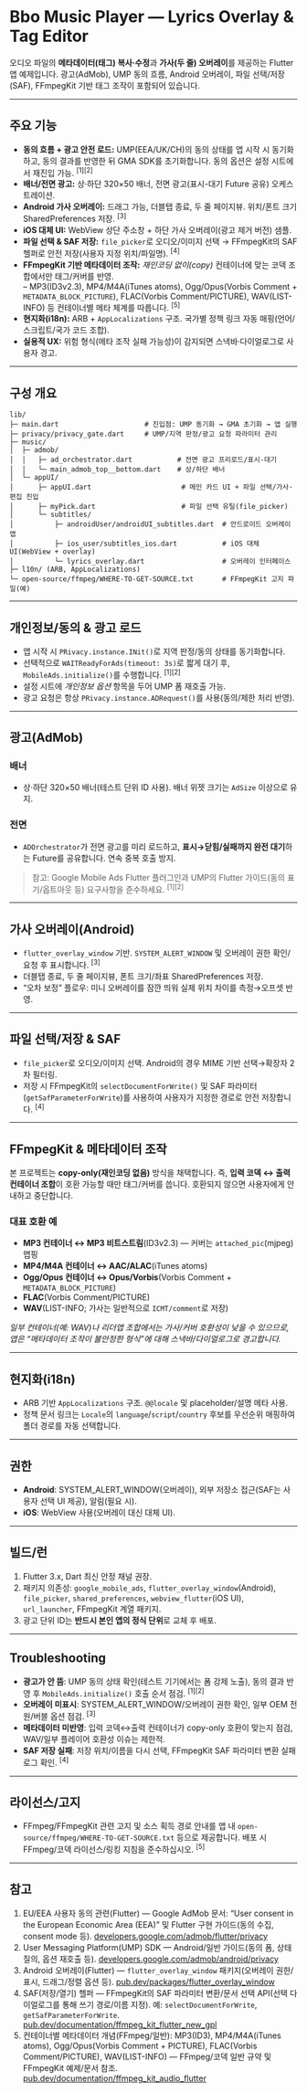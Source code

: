 ﻿<h1>Bbo Music Player — Lyrics Overlay & Tag Editor</h1>

<p>
오디오 파일의 <b>메타데이터(태그) 복사·수정</b>과 <b>가사(두 줄) 오버레이</b>를 제공하는 Flutter 앱 예제입니다.
광고(AdMob), UMP 동의 흐름, Android 오버레이, 파일 선택/저장(SAF), FFmpegKit 기반 태그 조작이 포함되어 있습니다.
</p>

<hr/>

<h2 id="features">주요 기능</h2>
<ul>
  <li><b>동의 흐름 + 광고 안전 로드:</b> UMP(EEA/UK/CH)의 동의 상태를 앱 시작 시 동기화하고, 동의 결과를 반영한 뒤 GMA SDK를 초기화합니다. 동의 옵션은 설정 시트에서 재진입 가능. <sup>[1][2]</sup></li>
  <li><b>배너/전면 광고:</b> 상·하단 320×50 배너, 전면 광고(표시-대기 Future 공유) 오케스트레이션.</li>
  <li><b>Android 가사 오버레이:</b> 드래그 가능, 더블탭 종료, 두 줄 페이지뷰. 위치/폰트 크기 SharedPreferences 저장. <sup>[3]</sup></li>
  <li><b>iOS 대체 UI:</b> WebView 상단 주소창 + 하단 가사 오버레이(광고 제거 버전) 샘플.</li>
  <li><b>파일 선택 & SAF 저장:</b> <code>file_picker</code>로 오디오/이미지 선택 → FFmpegKit의 SAF 헬퍼로 안전 저장(사용자 지정 위치/파일명). <sup>[4]</sup></li>
  <li><b>FFmpegKit 기반 메타데이터 조작:</b> <i>재인코딩 없이(copy)</i> 컨테이너에 맞는 코덱 조합에서만 태그/커버를 반영.<br/>
      – MP3(ID3v2.3), MP4/M4A(iTunes atoms), Ogg/Opus(Vorbis Comment + <code>METADATA_BLOCK_PICTURE</code>), FLAC(Vorbis Comment/PICTURE), WAV(LIST-INFO) 등 컨테이너별 메타 체계를 따릅니다. <sup>[5]</sup></li>
  <li><b>현지화(i18n):</b> ARB + <code>AppLocalizations</code> 구조. 국가별 정책 링크 자동 매핑(언어/스크립트/국가 코드 조합).</li>
  <li><b>실용적 UX:</b> 위험 형식(메타 조작 실패 가능성)이 감지되면 스낵바·다이얼로그로 사용자 경고.</li>
</ul>

<hr/>

<h2 id="arch">구성 개요</h2>

<pre><code>lib/
├─ main.dart                     # 진입점: UMP 동기화 → GMA 초기화 → 앱 실행
├─ privacy/privacy_gate.dart     # UMP/지역 판정/광고 요청 파라미터 관리
├─ music/
│  ├─ admob/
│  │   ├─ ad_orchestrator.dart           # 전면 광고 프리로드/표시-대기
│  │   └─ main_admob_top__bottom.dart    # 상/하단 배너
│  └─ appUI/
│      ├─ appUI.dart                      # 메인 카드 UI + 파일 선택/가사·편집 진입
│      ├─ myPick.dart                     # 파일 선택 유틸(file_picker)
│      └─ subtitles/
│          ├─ androidUser/androidUI_subtitles.dart  # 안드로이드 오버레이 앱
│          ├─ ios_user/subtitles_ios.dart           # iOS 대체 UI(WebView + overlay)
│          └─ lyrics_overlay.dart                   # 오버레이 인터페이스
├─ l10n/ (ARB, AppLocalizations)
└─ open-source/ffmpeg/WHERE-TO-GET-SOURCE.txt       # FFmpegKit 고지 파일(예)
</code></pre>

<hr/>

<h2 id="consent">개인정보/동의 & 광고 로드</h2>
<ul>
  <li>앱 시작 시 <code>PRivacy.instance.INit()</code>로 지역 판정/동의 상태를 동기화합니다.</li>
  <li>선택적으로 <code>WAITReadyForAds(timeout: 3s)</code>로 짧게 대기 후, <code>MobileAds.initialize()</code>를 수행합니다. <sup>[1][2]</sup></li>
  <li>설정 시트에 <i>개인정보 옵션</i> 항목을 두어 UMP 폼 재호출 가능.</li>
  <li>광고 요청은 항상 <code>PRivacy.instance.ADRequest()</code>를 사용(동의/제한 처리 반영).</li>
</ul>

<hr/>

<h2 id="ads">광고(AdMob)</h2>
<h3>배너</h3>
<ul>
  <li>상·하단 320×50 배너(테스트 단위 ID 사용). 배너 위젯 크기는 <code>AdSize</code> 이상으로 유지.</li>
</ul>

<h3>전면</h3>
<ul>
  <li><code>ADOrchestrator</code>가 전면 광고를 미리 로드하고, <b>표시→닫힘/실패까지 완전 대기</b>하는 Future를 공유합니다. 연속 중복 호출 방지.</li>
</ul>

<blockquote>
참고: Google Mobile Ads Flutter 플러그인과 UMP의 Flutter 가이드(동의 표기/옵트아웃 등) 요구사항을 준수하세요. <sup>[1][2]</sup>
</blockquote>

<hr/>

<h2 id="overlay">가사 오버레이(Android)</h2>
<ul>
  <li><code>flutter_overlay_window</code> 기반. <code>SYSTEM_ALERT_WINDOW</code> 및 오버레이 권한 확인/요청 후 표시합니다. <sup>[3]</sup></li>
  <li>더블탭 종료, 두 줄 페이지뷰, 폰트 크기/좌표 SharedPreferences 저장.</li>
  <li>“오차 보정” 플로우: 미니 오버레이를 잠깐 띄워 실제 위치 차이를 측정→오프셋 반영.</li>
</ul>

<hr/>

<h2 id="files">파일 선택/저장 & SAF</h2>
<ul>
  <li><code>file_picker</code>로 오디오/이미지 선택. Android의 경우 MIME 기반 선택→확장자 2차 필터링.</li>
  <li>저장 시 FFmpegKit의 <code>selectDocumentForWrite()</code> 및 SAF 파라미터(<code>getSafParameterForWrite</code>)를 사용하여 사용자가 지정한 경로로 안전 저장합니다. <sup>[4]</sup></li>
</ul>

<hr/>

<h2 id="ffmpeg">FFmpegKit & 메타데이터 조작</h2>
<p>
본 프로젝트는 <b>copy-only(재인코딩 없음)</b> 방식을 채택합니다. 즉, <b>입력 코덱 ↔ 출력 컨테이너 조합</b>이 호환 가능할 때만 태그/커버를 씁니다. 호환되지 않으면 사용자에게 안내하고 중단합니다.
</p>

<h3>대표 호환 예</h3>
<ul>
  <li><b>MP3 컨테이너 ↔ MP3 비트스트림</b>(ID3v2.3) — 커버는 <code>attached_pic</code>(mjpeg) 맵핑</li>
  <li><b>MP4/M4A 컨테이너 ↔ AAC/ALAC</b>(iTunes atoms)</li>
  <li><b>Ogg/Opus 컨테이너 ↔ Opus/Vorbis</b>(Vorbis Comment + <code>METADATA_BLOCK_PICTURE</code>)</li>
  <li><b>FLAC</b>(Vorbis Comment/PICTURE)</li>
  <li><b>WAV</b>(LIST-INFO; 가사는 일반적으로 <code>ICMT/comment</code>로 저장)</li>
</ul>

<p>
<i>일부 컨테이너(예: WAV)나 리더앱 조합에서는 가사/커버 호환성이 낮을 수 있으므로, 앱은 “메타데이터 조작이 불안정한 형식”에 대해 스낵바/다이얼로그로 경고합니다.</i>
</p>

<hr/>

<h2 id="i18n">현지화(i18n)</h2>
<ul>
  <li>ARB 기반 <code>AppLocalizations</code> 구조. <code>@@locale</code> 및 placeholder/설명 메타 사용.</li>
  <li>정책 문서 링크는 <code>Locale</code>의 <code>language</code>/<code>script</code>/<code>country</code> 후보를 우선순위 매핑하여 폴더 경로를 자동 선택합니다.</li>
</ul>

<hr/>

<h2 id="permissions">권한</h2>
<ul>
  <li><b>Android</b>: SYSTEM_ALERT_WINDOW(오버레이), 외부 저장소 접근(SAF는 사용자 선택 UI 제공), 알림(필요 시).</li>
  <li><b>iOS</b>: WebView 사용(오버레이 대신 대체 UI).</li>
</ul>

<hr/>

<h2 id="build">빌드/런</h2>
<ol>
  <li>Flutter 3.x, Dart 최신 안정 채널 권장.</li>
  <li>패키지 의존성: <code>google_mobile_ads</code>, <code>flutter_overlay_window</code>(Android), <code>file_picker</code>, <code>shared_preferences</code>, <code>webview_flutter</code>(iOS UI), <code>url_launcher</code>, FFmpegKit 계열 패키지.</li>
  <li>광고 단위 ID는 <b>반드시 본인 앱의 정식 단위</b>로 교체 후 배포.</li>
</ol>

<hr/>

<h2 id="troubleshooting">Troubleshooting</h2>
<ul>
  <li><b>광고가 안 뜸</b>: UMP 동의 상태 확인(테스트 기기에서는 폼 강제 노출), 동의 결과 반영 후 <code>MobileAds.initialize()</code> 호출 순서 점검. <sup>[1][2]</sup></li>
  <li><b>오버레이 미표시</b>: SYSTEM_ALERT_WINDOW/오버레이 권한 확인, 일부 OEM 전원/버블 옵션 점검. <sup>[3]</sup></li>
  <li><b>메타데이터 미반영</b>: 입력 코덱↔출력 컨테이너가 copy-only 호환이 맞는지 점검, WAV/일부 플레이어 호환성 이슈는 제한적.</li>
  <li><b>SAF 저장 실패</b>: 저장 위치/이름을 다시 선택, FFmpegKit SAF 파라미터 변환 실패 로그 확인. <sup>[4]</sup></li>
</ul>

<hr/>

<h2 id="license">라이선스/고지</h2>
<ul>
  <li>FFmpeg/FFmpegKit 관련 고지 및 소스 획득 경로 안내를 앱 내 <code>open-source/ffmpeg/WHERE-TO-GET-SOURCE.txt</code> 등으로 제공합니다. 배포 시 FFmpeg/코덱 라이선스/링킹 지침을 준수하십시오. <sup>[5]</sup></li>
</ul>

<hr/>

<h2>참고</h2>
<ol>
  <li id="r1">EU/EEA 사용자 동의 관련(Flutter) — Google AdMob 문서: “User consent in the European Economic Area (EEA)” 및 Flutter 구현 가이드(동의 수집, consent mode 등). <a href="https://developers.google.com/admob/flutter/privacy">developers.google.com/admob/flutter/privacy</a></li>
  <li id="r2">User Messaging Platform(UMP) SDK — Android/일반 가이드(동의 폼, 상태 질의, 옵션 재호출 등). <a href="https://developers.google.com/admob/android/privacy">developers.google.com/admob/android/privacy</a></li>
  <li id="r3">Android 오버레이(Flutter) — <code>flutter_overlay_window</code> 패키지(오버레이 권한/표시, 드래그/정렬 옵션 등). <a href="https://pub.dev/packages/flutter_overlay_window">pub.dev/packages/flutter_overlay_window</a></li>
  <li id="r4">SAF(저장/열기) 헬퍼 — FFmpegKit의 SAF 파라미터 변환/문서 선택 API(선택 다이얼로그를 통해 쓰기 경로/이름 지정). 예: <code>selectDocumentForWrite</code>, <code>getSafParameterForWrite</code>. <a href="https://pub.dev/documentation/ffmpeg_kit_flutter_new_gpl/latest/">pub.dev/documentation/ffmpeg_kit_flutter_new_gpl</a></li>
  <li id="r5">컨테이너별 메타데이터 개념(FFmpeg/일반): MP3(ID3), MP4/M4A(iTunes atoms), Ogg/Opus(Vorbis Comment + PICTURE), FLAC(Vorbis Comment/PICTURE), WAV(LIST-INFO) — FFmpeg/코덱 일반 규약 및 FFmpegKit 예제/문서 참조. <a href="https://pub.dev/documentation/ffmpeg_kit_audio_flutter/latest/">pub.dev/documentation/ffmpeg_kit_audio_flutter</a></li>
</ol>
